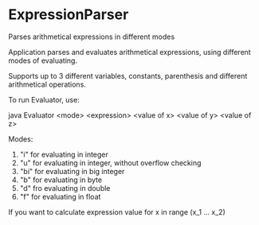 # ExpressionParser
Parses arithmetical expressions in different modes

Application parses and evaluates arithmetical expressions, using different modes of evaluating.

Supports up to 3 different variables, constants, parenthesis and different arithmetical operations.

To run Evaluator, use:

java Evaluator \<mode\> \<expression\> \<value of x\> \<value of y\> \<value of z\>

Modes:
1) "i" for evaluating in integer
2) "u" for evaluating in integer, without overflow checking
3) "bi" for evaluating in big integer
4) "b" for evaluating in byte
5) "d" fro evaluating in double
6) "f" for evaluating in float

If you want to calculate expression value for x in range (x_1 ... x_2)

